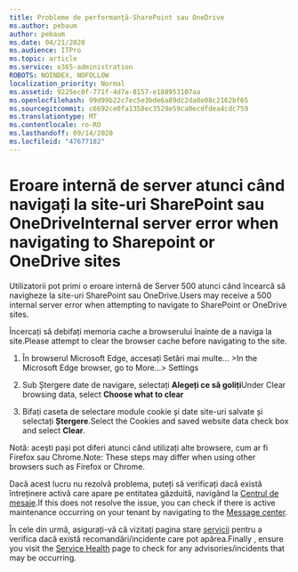 ```yaml
---
title: Probleme de performanță-SharePoint sau OneDrive
ms.author: pebaum
author: pebaum
ms.date: 04/21/2020
ms.audience: ITPro
ms.topic: article
ms.service: o365-administration
ROBOTS: NOINDEX, NOFOLLOW
localization_priority: Normal
ms.assetid: 9225ec0f-771f-4d7a-8157-e188953107aa
ms.openlocfilehash: 99d99b22c7ec5e3bde6a89dc2da8e08c2162bf65
ms.sourcegitcommit: c6692ce0fa1358ec3529e59ca0ecdfdea4cdc759
ms.translationtype: MT
ms.contentlocale: ro-RO
ms.lasthandoff: 09/14/2020
ms.locfileid: "47677182"
---
```

# <a name="internal-server-error-when-navigating-to-sharepoint-or-onedrive-sites"></a><span data-ttu-id="bd56c-102">Eroare internă de server atunci când navigați la site-uri SharePoint sau OneDrive</span><span class="sxs-lookup"><span data-stu-id="bd56c-102">Internal server error when navigating to Sharepoint or OneDrive sites</span></span>

<span data-ttu-id="bd56c-103">Utilizatorii pot primi o eroare internă de Server 500 atunci când încearcă să navigheze la site-uri SharePoint sau OneDrive.</span><span class="sxs-lookup"><span data-stu-id="bd56c-103">Users may receive a 500 internal server error when attempting to navigate to SharePoint or OneDrive sites.</span></span> 

<span data-ttu-id="bd56c-104">Încercați să debifați memoria cache a browserului înainte de a naviga la site.</span><span class="sxs-lookup"><span data-stu-id="bd56c-104">Please attempt to clear the browser cache before navigating to the site.</span></span>


1. <span data-ttu-id="bd56c-105">În browserul Microsoft Edge, accesați Setări mai multe... ></span><span class="sxs-lookup"><span data-stu-id="bd56c-105">In the Microsoft Edge browser, go to More...> Settings</span></span>

2. <span data-ttu-id="bd56c-106">Sub Ștergere date de navigare, selectați **Alegeți ce să goliți**</span><span class="sxs-lookup"><span data-stu-id="bd56c-106">Under Clear browsing data, select **Choose what to clear**</span></span>

3. <span data-ttu-id="bd56c-107">Bifați caseta de selectare module cookie și date site-uri salvate și selectați **Ștergere**.</span><span class="sxs-lookup"><span data-stu-id="bd56c-107">Select the Cookies and saved website data check box and select **Clear**.</span></span>

<span data-ttu-id="bd56c-108">Notă: acești pași pot diferi atunci când utilizați alte browsere, cum ar fi Firefox sau Chrome.</span><span class="sxs-lookup"><span data-stu-id="bd56c-108">Note: These steps may differ when using other browsers such as Firefox or Chrome.</span></span>

<span data-ttu-id="bd56c-109">Dacă acest lucru nu rezolvă problema, puteți să verificați dacă există întreținere activă care apare pe entitatea găzduită, navigând la [Centrul de mesaje](https://portal.office.com/adminportal/home#/MessageCenter).</span><span class="sxs-lookup"><span data-stu-id="bd56c-109">If this does not resolve the issue, you can check if there is active maintenance occurring on your tenant by navigating to the [Message center](https://portal.office.com/adminportal/home#/MessageCenter).</span></span>

<span data-ttu-id="bd56c-110">În cele din urmă, asigurați-vă că vizitați pagina stare [servicii](https://portal.office.com/adminportal/home#/servicehealth) pentru a verifica dacă există recomandări/incidente care pot apărea.</span><span class="sxs-lookup"><span data-stu-id="bd56c-110">Finally , ensure you visit the [Service Health](https://portal.office.com/adminportal/home#/servicehealth) page to check for any advisories/incidents that may be occurring.</span></span>

